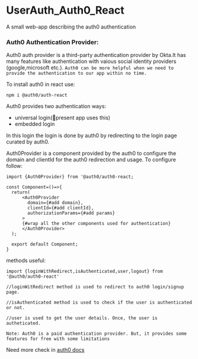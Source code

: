 # UserAuth_Auth0_React
A small web-app describing the auth0 authentication

### Auth0 Authentication Provider:
Auth0 auth provider is a third-party authentication provider by Okta.It has many features like authentication with vaious social identity providers (google,microsoft etc.).
`Auth0 can be more helpful when we need to provide the authentication to our app within no time.`

To install auth0 in react use:
```
npm i @auth0/auth-react
```
Auth0 provides two authentication ways:
- universal login(🎯present app uses this) 
- embedded login

In this login the login is done by auth0 by redirecting to the login page curated by auth0.

Auth0Provider is a component provided by the auth0 to configure the domain and clientId for the auth0 redirection and usage.
To configure follow:
```
import {Auth0Provider} from '@auth0/auth0-react;

const Component=()=>{
  return(
      <Auth0Provider 
        domain={#add domain},
        clientId={#add clientId},
        authorizationParams={#add params}
      >
      {#wrap all the other components used for authentication}
      </Auth0Provider>
  );
  
  export default Component;
}
```


methods useful:
```
import {loginWithRedirect,isAuthenticated,user,logout} from '@auth0/auth0-react'

//loginWitRedirect method is used to redirect to auth0 login/signup page.

//isAuthenticated method is used to check if the user is authenticated or not.

//user is used to get the user details. Once, the user is autheticated.
```

`Note: Auth0 is a paid authentication provider. But, it provides some features for free with some limitations`

Need more check in [auth0 docs](https://auth0.com/docs)

